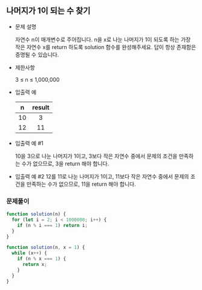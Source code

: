 ## 나머지가 1이 되는 수 찾기

- 문제 설명

  자연수 n이 매개변수로 주어집니다. n을 x로 나눈 나머지가 1이 되도록 하는 가장 작은 자연수 x를 return 하도록 solution 함수를 완성해주세요. 답이 항상 존재함은 증명될 수 있습니다.

- 제한사항

  3 ≤ n ≤ 1,000,000

- 입출력 예

  |  n  | result |
  | :-: | :----: |
  | 10  |   3    |
  | 12  |   11   |

- 입출력 예 #1

  10을 3으로 나눈 나머지가 1이고, 3보다 작은 자연수 중에서 문제의 조건을 만족하는 수가 없으므로, 3을 return 해야 합니다.

- 입출력 예 #2
  12를 11로 나눈 나머지가 1이고, 11보다 작은 자연수 중에서 문제의 조건을 만족하는 수가 없으므로, 11을 return 해야 합니다.

### 문제풀이

```jsx
function solution(n) {
  for (let i = 2; i < 1000000; i++) {
    if (n % i === 1) return i;
  }
}
```

```jsx
function solution(n, x = 1) {
  while (x++) {
    if (n % x === 1) {
      return x;
    }
  }
}
```
